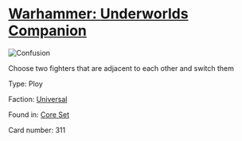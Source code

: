 # [Warhammer: Underworlds Companion](https://guidokessels.github.io/wh-underworlds)

  

![Confusion](https://warhammerunderworlds.com/wp-content/uploads/sites/6/2017/12/311_ENG-Confusion.png)

Choose two fighters that are adjacent to each other and switch them

Type: Ploy

Faction: [Universal](https://guidokessels.github.io/wh-underworlds/factions/universal.md)

Found in: [Core Set](https://guidokessels.github.io/wh-underworlds/locations/core-set.md)

Card number: 311
